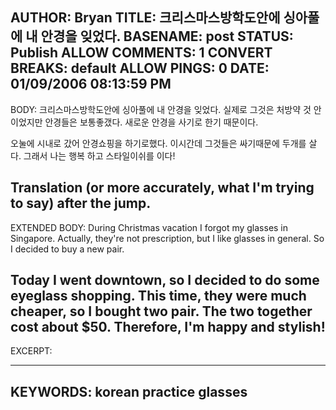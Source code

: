 AUTHOR: Bryan
TITLE: 크리스마스방학도안에 싱아풀에 내 안경을 잊었다.
BASENAME: post
STATUS: Publish
ALLOW COMMENTS: 1
CONVERT BREAKS: __default__
ALLOW PINGS: 0
DATE: 01/09/2006 08:13:59 PM
-----
BODY:
크리스마스방학도안에 싱아풀에 내 안경을 잊었다. 실제로 그것은 처방약 것 안이었지만 안경들은 보통좋갰다. 새로운 안경을 사기로 한기 때문이다. 

오눌에 시내로 갔어 안경쇼핑을 하기로했다. 이시간데 그것들은 싸기때문에 두개를 살다. 그래서 나는 행복 하고 스타일이쉬를 이다! 

Translation (or more accurately, what I'm trying to say) after the jump.
-----
EXTENDED BODY:
During Christmas vacation I forgot my glasses in Singapore. Actually, they're not prescription, but I like glasses in general. So I decided to buy a new pair.

Today I went downtown, so I decided to do some eyeglass shopping. This time, they were much cheaper, so I bought two pair. The two together cost about $50. Therefore, I'm happy and stylish!
-----
EXCERPT:

-----
KEYWORDS:
korean practice glasses
-----



